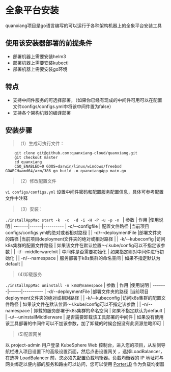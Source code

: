 # 全象平台安装
quanxiang项目是go语言编写的可以运行于各种架构机器上的全象平台安装工具
## 使用该安装器部署的前提条件

* 部署机器上需要安装helm3
* 部署机器上需要安装kubectl
* 部署机器上需要安装go环境
## 特点

* 支持中间件服务的可选择部署，（如果你已经有现成的中间件可用可以在配置文件configs/configs.yml中将该中间件置为false）
* 支持各个架构机器的编译部署

## 安装步骤
 > （1）生成可执行文件：
```shell
    git clone git@github.com:quanxiang-cloud/quanxiang.git
    git checkout master
    cd quanxiang
    CGO_ENABLED=0 GOOS=darwin/linux/windows/freebsd GOARCH=amd64/arm/386 go build -o quanxiangApp main.go
````
 > （2）修改配置文件

`vi configs/configs.yml`
设置中间件密码和配置服务配置信息，具体可参考配置文件中注释

 > （3）安装：

`./installAppMac start -k  -c  -d -i -H -P -u -p -n `
| 参数 | 作用 |使用说明  |
-------|------|----------
| -c/--configfile | 配置文件路径 |当前项目configs/configs.yml的绝对或者相对路径  |
| -d/--deploymentFile |部署文件夹的路径  |当前项目deployment文件夹的绝对或相对路径  |
| -k/--kubeconfig |访问k8s集群的配置文件路径  | 如果该文件在默认位置～/.kube/config可以不指定该参数 |
| -i/--middlerwareInit | 中间件是否需要初始化 | 如果指定则对中间件进行初始化 |
| -n/--namespace | 服务部署于k8s集群的命名空间 | 如果不指定默认为default |


 > (4)卸载服务

`./installAppMac uninstall -n k8s的namespace`
| 参数 | 作用 |使用说明  |
-------|------|----------
| -d/--deploymentFile |部署文件夹的路径  |当前项目deployment文件夹的绝对或相对路径  |
| -k/--kubeconfig |访问k8s集群的配置文件路径  | 如果该文件在默认位置～/.kube/config可以不指定该参数 |
| -n/--namespace | 卸载的服务部署于k8s集群的命名空间 | 如果不指定默认为default |
| -u/--uninstallMiddlerware | 是否需要卸载该工具部署的中间件 | 如果没有使用该工具部署的中间件可以不加该参数，加了卸载的时候会报没有此资源忽略即可 |

> (5)配置网关

以 project-admin 用户登录 KubeSphere Web 控制台，进入您的项目，从左侧导航栏进入项目设置下的高级设置页面，然后点击设置网关
，选择LoadBalancer，在选择 LoadBalancer 前，您必须先配置负载均衡器。负载均衡器的 IP 地址将与网关绑定以便内部的服务和路由可以访问，您可以使用 [PorterLB](https://github.com/kubesphere/openelb) 作为负载均衡器
